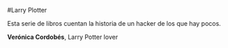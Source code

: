 #Larry Plotter

Esta serie de libros cuentan la historia de un hacker de los que hay pocos.

**Verónica Cordobés**, Larry Potter lover
